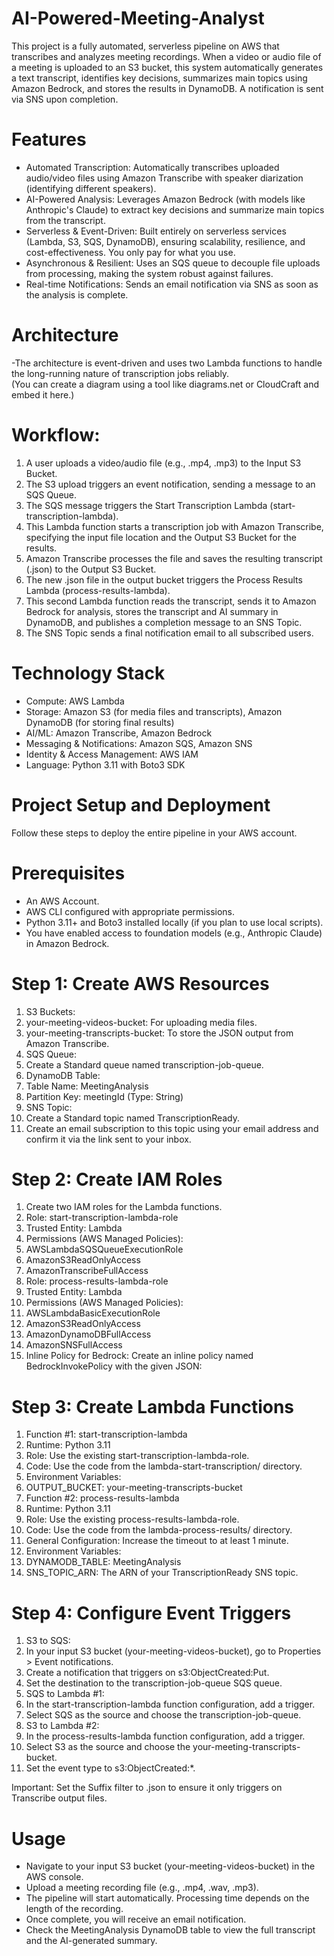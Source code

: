 # AI-Powered-Meeting-Analyst
  This project is a fully automated, serverless pipeline on AWS that transcribes and analyzes meeting recordings. When a video or audio file of a meeting is uploaded to an S3 bucket, this system automatically      generates a text transcript, identifies key decisions, summarizes main topics using Amazon Bedrock, and stores the results in DynamoDB. A notification is sent via SNS upon completion.

# Features
  - Automated Transcription: Automatically transcribes uploaded audio/video files using Amazon Transcribe with speaker diarization (identifying different speakers).
  - AI-Powered Analysis: Leverages Amazon Bedrock (with models like Anthropic's Claude) to extract key decisions and summarize main topics from the transcript.
  - Serverless & Event-Driven: Built entirely on serverless services (Lambda, S3, SQS, DynamoDB), ensuring scalability, resilience, and cost-effectiveness. You only pay for what you use.
  - Asynchronous & Resilient: Uses an SQS queue to decouple file uploads from processing, making the system robust against failures.
  - Real-time Notifications: Sends an email notification via SNS as soon as the analysis is complete.

# Architecture
  -The architecture is event-driven and uses two Lambda functions to handle the long-running nature of transcription jobs reliably.  
   (You can create a diagram using a tool like diagrams.net or CloudCraft and embed it here.)

# Workflow:

  1. A user uploads a video/audio file (e.g., .mp4, .mp3) to the Input S3 Bucket.
  2. The S3 upload triggers an event notification, sending a message to an SQS Queue.
  3. The SQS message triggers the Start Transcription Lambda (start-transcription-lambda).
  4. This Lambda function starts a transcription job with Amazon Transcribe, specifying the input file location and the Output S3 Bucket for the results.
  5. Amazon Transcribe processes the file and saves the resulting transcript (.json) to the Output S3 Bucket.
  6. The new .json file in the output bucket triggers the Process Results Lambda (process-results-lambda).
  7. This second Lambda function reads the transcript, sends it to Amazon Bedrock for analysis, stores the transcript and AI summary in DynamoDB, and publishes a completion message to an SNS Topic.
  8. The SNS Topic sends a final notification email to all subscribed users.

# Technology Stack
  - Compute: AWS Lambda
  - Storage: Amazon S3 (for media files and transcripts), Amazon DynamoDB (for storing final results)
  - AI/ML: Amazon Transcribe, Amazon Bedrock
  - Messaging & Notifications: Amazon SQS, Amazon SNS
  - Identity & Access Management: AWS IAM
  - Language: Python 3.11 with Boto3 SDK

# Project Setup and Deployment
  Follow these steps to deploy the entire pipeline in your AWS account.

# Prerequisites
  - An AWS Account.
  - AWS CLI configured with appropriate permissions.
  - Python 3.11+ and Boto3 installed locally (if you plan to use local scripts).
  - You have enabled access to foundation models (e.g., Anthropic Claude) in Amazon Bedrock.

# Step 1: Create AWS Resources
  1. S3 Buckets:
  2. your-meeting-videos-bucket: For uploading media files.
  3. your-meeting-transcripts-bucket: To store the JSON output from Amazon Transcribe.
  4. SQS Queue:
  6. Create a Standard queue named transcription-job-queue.
  7. DynamoDB Table:
  8. Table Name: MeetingAnalysis
  9. Partition Key: meetingId (Type: String)
  10. SNS Topic:
  11. Create a Standard topic named TranscriptionReady.
  12. Create an email subscription to this topic using your email address and confirm it via the link sent to your inbox.

# Step 2: Create IAM Roles
  1. Create two IAM roles for the Lambda functions.
  2. Role: start-transcription-lambda-role
  3. Trusted Entity: Lambda
  4. Permissions (AWS Managed Policies):
  5. AWSLambdaSQSQueueExecutionRole
  6. AmazonS3ReadOnlyAccess
  7. AmazonTranscribeFullAccess
  8. Role: process-results-lambda-role
  9. Trusted Entity: Lambda
  10. Permissions (AWS Managed Policies):
  11. AWSLambdaBasicExecutionRole
  12. AmazonS3ReadOnlyAccess
  13. AmazonDynamoDBFullAccess
  14. AmazonSNSFullAccess
  15. Inline Policy for Bedrock: Create an inline policy named BedrockInvokePolicy with the given JSON:


# Step 3: Create Lambda Functions
  1. Function #1: start-transcription-lambda
  2. Runtime: Python 3.11
  3. Role: Use the existing start-transcription-lambda-role.
  4. Code: Use the code from the lambda-start-transcription/ directory.
  5. Environment Variables:
  6. OUTPUT_BUCKET: your-meeting-transcripts-bucket
  7. Function #2: process-results-lambda
  8. Runtime: Python 3.11
  9. Role: Use the existing process-results-lambda-role.
  10. Code: Use the code from the lambda-process-results/ directory.
  11. General Configuration: Increase the timeout to at least 1 minute.
  12. Environment Variables:
  13. DYNAMODB_TABLE: MeetingAnalysis
  14. SNS_TOPIC_ARN: The ARN of your TranscriptionReady SNS topic.

# Step 4: Configure Event Triggers
  1. S3 to SQS:
  2. In your input S3 bucket (your-meeting-videos-bucket), go to Properties > Event notifications.
  3. Create a notification that triggers on s3:ObjectCreated:Put.
  4. Set the destination to the transcription-job-queue SQS queue.
  5. SQS to Lambda #1:
  6. In the start-transcription-lambda function configuration, add a trigger.
  7. Select SQS as the source and choose the transcription-job-queue.
  8. S3 to Lambda #2:
  9. In the process-results-lambda function configuration, add a trigger.
  10. Select S3 as the source and choose the your-meeting-transcripts-bucket.
  11. Set the event type to s3:ObjectCreated:*.

Important: Set the Suffix filter to .json to ensure it only triggers on Transcribe output files.

# Usage
  - Navigate to your input S3 bucket (your-meeting-videos-bucket) in the AWS console.
  - Upload a meeting recording file (e.g., .mp4, .wav, .mp3).
  - The pipeline will start automatically. Processing time depends on the length of the recording.
  - Once complete, you will receive an email notification.
  - Check the MeetingAnalysis DynamoDB table to view the full transcript and the AI-generated summary.
